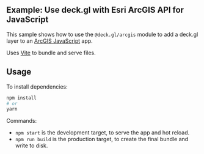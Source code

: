## Example: Use deck.gl with Esri ArcGIS API for JavaScript

This sample shows how to use the `@deck.gl/arcgis` module to add a deck.gl layer to an [ArcGIS JavaScript](https://developers.arcgis.com/javascript/) app.

Uses [Vite](https://vitejs.dev/) to bundle and serve files.

## Usage

To install dependencies:

```bash
npm install
# or
yarn
```

Commands:
* `npm start` is the development target, to serve the app and hot reload.
* `npm run build` is the production target, to create the final bundle and write to disk.
